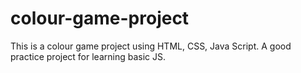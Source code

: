 # colour-game-project
This is a colour game project using HTML, CSS, Java Script.
A good practice project for learning basic JS.
